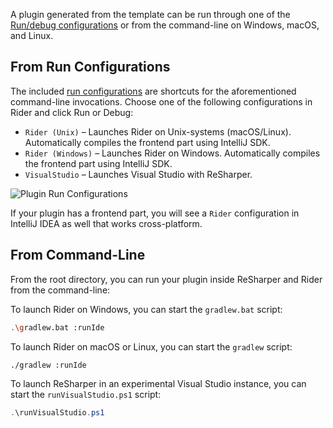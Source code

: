 [//]: # (title: Running A Plugin)

<!-- Copyright 2000-2022 JetBrains s.r.o. and other contributors. Use of this source code is governed by the Apache 2.0 license that can be found in the LICENSE file. -->

A plugin generated from the template can be run through one of the [Run/debug configurations](https://www.jetbrains.com/help/rider/Run_Debug_Configuration.html) or from the command-line on Windows, macOS, and Linux.

## From Run Configurations

The included [run configurations](https://www.jetbrains.com/help/rider/Run_Debug_Configuration.html) are shortcuts for the aforementioned command-line invocations. Choose one of the following configurations in Rider and click <control>Run</control> or <control>Debug</control>:

* `Rider (Unix)` – Launches Rider on Unix-systems (macOS/Linux). Automatically compiles the frontend part using IntelliJ SDK.
* `Rider (Windows)` – Launches Rider on Windows. Automatically compiles the frontend part using IntelliJ SDK.
* `VisualStudio` – Launches Visual Studio with ReSharper.

![Plugin Run Configurations](run-configurations.png)

If your plugin has a frontend part, you will see a `Rider` configuration in IntelliJ IDEA as well that works cross-platform.

## From Command-Line

From the root directory, you can run your plugin inside ReSharper and Rider from the command-line:

<tabs group="build">

<tab title="Rider (Gradle)" group-key="gradle">

To launch Rider on Windows, you can start the `gradlew.bat` script:

```bash
.\gradlew.bat :runIde
```

To launch Rider on macOS or Linux, you can start the `gradlew` script:

```bash
./gradlew :runIde
```

</tab>

<tab title="ReSharper (PowerShell)" group-key="powershell">

To launch ReSharper in an experimental Visual Studio instance, you can start the `runVisualStudio.ps1` script:

```powershell
.\runVisualStudio.ps1
```

</tab>

</tabs>
